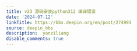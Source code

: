 ```yaml
---
title: v23 源码安装python312 编译错误
date: '2024-07-12'
linkTitle: https://bbs.deepin.org/en/post/274991
source: deepin_bbs
description:  yanziliang 
disable_comments: true
---
```


